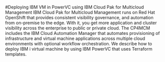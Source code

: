 #Deploying IBM VM in PowerVC using IBM Cloud Pak for Multicloud Management
IBM Cloud Pak for Multicloud Management runs on Red Hat OpenShift that provides consistent visibility governance, and automation from on-premise to the edge. 
With it, you get more application and cluster visibility across the enterprise to public or private cloud. The CP4MCM includes the IBM Cloud Automation Manager 
that automates provisioning of infrastructure and virtual machine applications across multiple cloud environments with optional workflow orchestration. 
We describe how to deploy IBM i virtual machine by using IBM PowerVC that uses Terraform templates.
